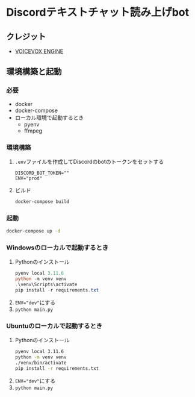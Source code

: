 # Discordテキストチャット読み上げbot
## クレジット
- [VOICEVOX ENGINE](https://github.com/VOICEVOX/voicevox_engine)

## 環境構築と起動
### 必要
- docker
- docker-compose
- ローカル環境で起動するとき
    - pyenv
    - ffmpeg
### 環境構築
1. `.env`ファイルを作成してDiscordのbotのトークンをセットする
    ```
    DISCORD_BOT_TOKEN=""
    ENV="prod"
    ```
1. ビルド
    ```bash
    docker-compose build
    ```
### 起動
```bash
docker-compose up -d
```
### Windowsのローカルで起動するとき
1. Pythonのインストール
    ```powershell
    pyenv local 3.11.6
    python -m venv venv
    .\venv\Scripts\activate
    pip install -r requirements.txt
    ```
1. `ENV="dev"`にする
1. `python main.py`

### Ubuntuのローカルで起動するとき
1. Pythonのインストール
    ```bash
    pyenv local 3.11.6
    python -m venv venv
    ./venv/bin/activate
    pip install -r requirements.txt
    ```
1. `ENV="dev"`にする
1. `python main.py`